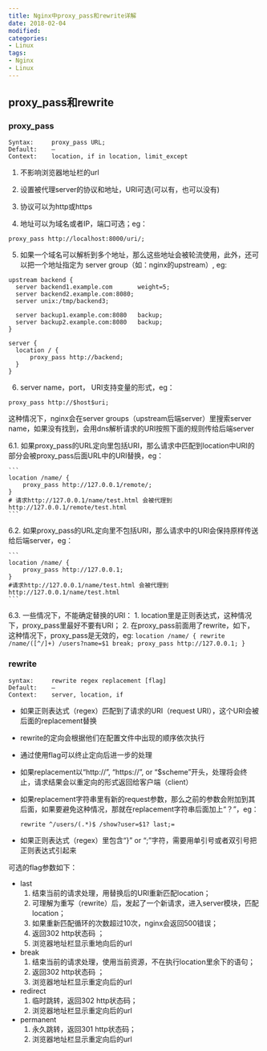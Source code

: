 ```yaml
---
title: Nginx中proxy_pass和rewrite详解
date: 2018-02-04
modified:
categories:
- Linux
tags:
- Nginx
- Linux
---
```


## proxy_pass和rewrite

### proxy_pass

```
Syntax:     proxy_pass URL;
Default:    —
Context:    location, if in location, limit_except
```

1. 不影响浏览器地址栏的url

2. 设置被代理server的协议和地址，URI可选(可以有，也可以没有)

3. 协议可以为http或https

4. 地址可以为域名或者IP，端口可选；eg：
  
  ```
  proxy_pass http://localhost:8000/uri/;
  ```

5. 如果一个域名可以解析到多个地址，那么这些地址会被轮流使用，此外，还可以把一个地址指定为 server group（如：nginx的upstream）, eg:
  
  ```
  upstream backend {
    server backend1.example.com       weight=5;
    server backend2.example.com:8080;
    server unix:/tmp/backend3;
 
    server backup1.example.com:8080   backup;
    server backup2.example.com:8080   backup;
  }
 
  server {
    location / {
        proxy_pass http://backend;
    }
  }
  ```

6. server name，port，  URI支持变量的形式，eg：

  ```
  proxy_pass http://$host$uri;
  ```

  这种情况下，nginx会在server groups（upstream后端server）里搜索server name，如果没有找到，会用dns解析请求的URI按照下面的规则传给后端server
    
  6.1. 如果proxy_pass的URL定向里包括URI，那么请求中匹配到location中URI的部分会被proxy_pass后面URL中的URI替换，eg：

    ```
    location /name/ {
        proxy_pass http://127.0.0.1/remote/;
    }
    # 请求http://127.0.0.1/name/test.html 会被代理到http://127.0.0.1/remote/test.html
    ```

  6.2. 如果proxy_pass的URL定向里不包括URI，那么请求中的URI会保持原样传送给后端server，eg：

    ```
    location /name/ {
        proxy_pass http://127.0.0.1;
    }
    #请求http://127.0.0.1/name/test.html 会被代理到http://127.0.0.1/name/test.html
    ```

  6.3. 一些情况下，不能确定替换的URI：
    1. location里是正则表达式，这种情况下，proxy_pass里最好不要有URI；
    2. 在proxy_pass前面用了rewrite，如下，这种情况下，proxy_pass是无效的，eg:
      ```
      location /name/ {
        rewrite    /name/([^/]+) /users?name=$1 break;
        proxy_pass http://127.0.0.1;
      }
      ```
    
### rewrite

```
syntax:     rewrite regex replacement [flag]
Default:    —
Context:    server, location, if
```

- 如果正则表达式（regex）匹配到了请求的URI（request URI），这个URI会被后面的replacement替换
- rewrite的定向会根据他们在配置文件中出现的顺序依次执行
- 通过使用flag可以终止定向后进一步的处理
- 如果replacement以“http://”, “https://”, or “$scheme”开头，处理将会终止，请求结果会以重定向的形式返回给客户端（client）
- 如果replacement字符串里有新的request参数，那么之前的参数会附加到其后面，如果要避免这种情况，那就在replacement字符串后面加上“？”，eg：

  ```
  rewrite ^/users/(.*)$ /show?user=$1? last;=
  ```

- 如果正则表达式（regex）里包含“}” or “;”字符，需要用单引号或者双引号把正则表达式引起来

可选的flag参数如下：
- last
    1. 结束当前的请求处理，用替换后的URI重新匹配location；
    2. 可理解为重写（rewrite）后，发起了一个新请求，进入server模块，匹配location；
    3. 如果重新匹配循环的次数超过10次，nginx会返回500错误；
    4. 返回302 http状态码 ；
    5. 浏览器地址栏显示重地向后的url
- break
    1. 结束当前的请求处理，使用当前资源，不在执行location里余下的语句；
    2. 返回302 http状态码 ；
    3. 浏览器地址栏显示重定向后的url
- redirect
    1. 临时跳转，返回302 http状态码；
    2. 浏览器地址栏显示重定向后的url
- permanent
    1. 永久跳转，返回301 http状态码；
    2. 浏览器地址栏显示重定向后的url
